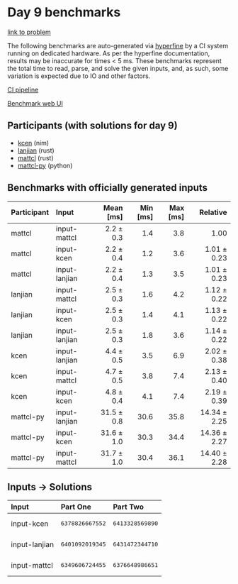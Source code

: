# Day 9 benchmarks

[link to problem](https://adventofcode.com/2024/day/9)

The following benchmarks are auto-generated via
[hyperfine](https://github.com/sharkdp/hyperfine) by a CI system running on
dedicated hardware. As per the hyperfine documentation, results may be
inaccurate for times < 5 ms. These benchmarks represent the total time to read,
parse, and solve the given inputs, and, as such, some variation is expected due
to IO and other factors.

[CI pipeline](http://ci.papercode.net:8080/teams/main/pipelines/aoc2024)

[Benchmark web UI](https://aoc.ancalagon.black)


## Participants (with solutions for day 9)

- [kcen](https://github.com/kcen/aoc2024) (nim)
- [lanjian](https://github.com/lanjian/aoc-2024) (rust)
- [mattcl](https://github.com/mattcl/aoc2024) (rust)
- [mattcl-py](https://github.com/mattcl/aoc2024-py) (python)


## Benchmarks with officially generated inputs

| Participant | Input | Mean [ms] | Min [ms] | Max [ms] | Relative |
|:---|:---|---:|---:|---:|---:|
| mattcl | input-mattcl | 2.2 ± 0.3 | 1.4 | 3.8 | 1.00 |
| mattcl | input-kcen | 2.2 ± 0.4 | 1.2 | 3.6 | 1.01 ± 0.23 |
| mattcl | input-lanjian | 2.2 ± 0.4 | 1.3 | 3.5 | 1.01 ± 0.23 |
| lanjian | input-mattcl | 2.5 ± 0.3 | 1.6 | 4.2 | 1.12 ± 0.22 |
| lanjian | input-kcen | 2.5 ± 0.3 | 1.4 | 4.1 | 1.13 ± 0.22 |
| lanjian | input-lanjian | 2.5 ± 0.3 | 1.8 | 3.6 | 1.14 ± 0.22 |
| kcen | input-lanjian | 4.4 ± 0.5 | 3.5 | 6.9 | 2.02 ± 0.38 |
| kcen | input-mattcl | 4.7 ± 0.5 | 3.8 | 7.4 | 2.13 ± 0.40 |
| kcen | input-kcen | 4.8 ± 0.4 | 4.1 | 7.4 | 2.19 ± 0.39 |
| mattcl-py | input-lanjian | 31.5 ± 0.8 | 30.6 | 35.8 | 14.34 ± 2.25 |
| mattcl-py | input-kcen | 31.6 ± 1.0 | 30.3 | 34.4 | 14.36 ± 2.27 |
| mattcl-py | input-mattcl | 31.7 ± 1.0 | 30.4 | 36.1 | 14.40 ± 2.28 |


## Inputs -> Solutions

| Input | Part One | Part Two |
|:---|:---|:---|
|input-kcen|<pre>6378826667552</pre>|<pre>6413328569890</pre>|
|input-lanjian|<pre>6401092019345</pre>|<pre>6431472344710</pre>|
|input-mattcl|<pre>6349606724455</pre>|<pre>6376648986651</pre>|